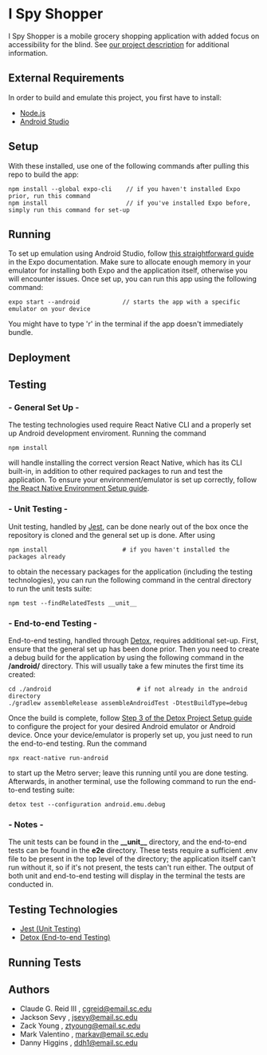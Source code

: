 # I Spy Shopper

I Spy Shopper is a mobile grocery shopping application with added focus on accessibility for the blind. See [our project description](https://github.com/SCCapstone/I_Spy_A-Eye/wiki/Project-Description) for additional information.

## External Requirements
In order to build and emulate this project, you first have to install:
- [Node.js](https://nodejs.org/en/)
- [Android Studio](https://developer.android.com/studio)
 
## Setup
With these installed, use one of the following commands after pulling this repo to build the app:
```
npm install --global expo-cli    // if you haven't installed Expo prior, run this command
npm install                      // if you've installed Expo before, simply run this command for set-up
```
## Running
To set up emulation using Android Studio, follow [this straightforward guide](https://docs.expo.dev/workflow/android-studio-emulator/) in the Expo documentation. Make sure to allocate enough memory in your emulator for installing both Expo and the application itself, otherwise you will encounter issues. Once set up, you can run this app using the following command:
```
expo start --android            // starts the app with a specific emulator on your device
```

You might have to type 'r' in the terminal if the app doesn't immediately bundle.
## Deployment

## Testing
### - General Set Up -
The testing technologies used require React Native CLI and a properly set up Android development enviroment. Running the command 
```
npm install
```
will handle installing the correct version React Native, which has its CLI built-in, in addition to other required packages to run and test the application. To ensure your environment/emulator is set up correctly, follow [the React Native Environment Setup guide](https://reactnative.dev/docs/next/environment-setup).

### - Unit Testing -
Unit testing, handled by [Jest](https://jestjs.io/), can be done nearly out of the box once the repository is cloned and the general set up is done. After using
```
npm install                     # if you haven't installed the packages already
```
to obtain the necessary packages for the application (including the testing technologies), you can run the following command in the central directory to run the unit tests suite:
```
npm test --findRelatedTests __unit__
```

### - End-to-end Testing -
End-to-end testing, handled through [Detox](https://wix.github.io/Detox/), requires additional set-up. First, ensure that the general set up has been done prior. Then you need to create a debug build for the application by using the following command in the **/android/** directory. This will usually take a few minutes the first time its created:
```
cd ./android                        # if not already in the android directory
./gradlew assembleRelease assembleAndroidTest -DtestBuildType=debug
```

 Once the build is complete, follow [Step 3 of the Detox Project Setup guide](https://wix.github.io/Detox/docs/introduction/project-setup#step-3-device-configs) to configure the project for your desired Android emulator or Android device. Once your device/emulator is properly set up, you just need to run the end-to-end testing. Run the command
```
npx react-native run-android
```
to start up the Metro server; leave this running until you are done testing. Afterwards, in another terminal, use the following command to run the end-to-end testing suite:
```
detox test --configuration android.emu.debug
```

### - Notes -
The unit tests can be found in the **\_\_unit\_\_** directory, and the end-to-end tests can be found in the **e2e** directory. These tests require a sufficient .env file to be present in the top level of the directory; the application itself can't run without it, so if it's not present, the tests can't run either. The output of both unit and end-to-end testing will display in the terminal the tests are conducted in.

## Testing Technologies
 - [Jest (Unit Testing)](https://jestjs.io/)
 - [Detox (End-to-end Testing)](https://wix.github.io/Detox/)
## Running Tests

## Authors
- Claude G. Reid III , cgreid@email.sc.edu
- Jackson Sevy       , jsevy@email.sc.edu
- Zack Young         , ztyoung@email.sc.edu
- Mark Valentino     , markav@email.sc.edu
- Danny Higgins      , ddh1@email.sc.edu


